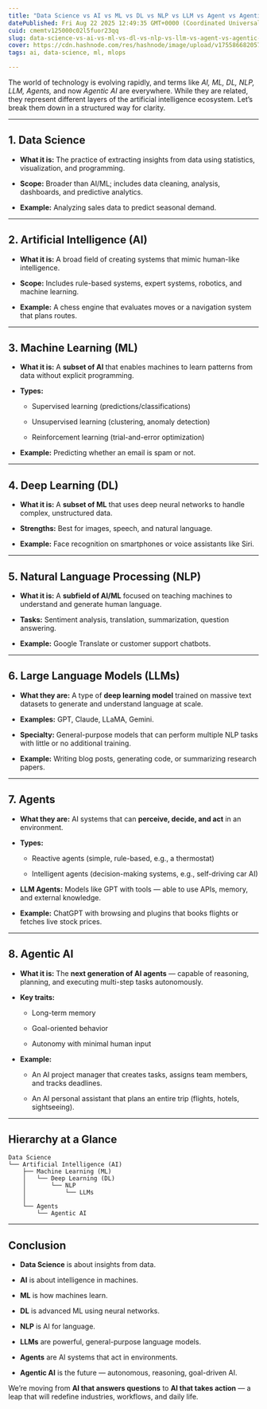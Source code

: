 ```yaml
---
title: "Data Science vs AI vs ML vs DL vs NLP vs LLM vs Agent vs Agentic AI — Explained Simply"
datePublished: Fri Aug 22 2025 12:49:35 GMT+0000 (Coordinated Universal Time)
cuid: cmemtv125000c02l5fuor23qq
slug: data-science-vs-ai-vs-ml-vs-dl-vs-nlp-vs-llm-vs-agent-vs-agentic-ai-explained-simply
cover: https://cdn.hashnode.com/res/hashnode/image/upload/v1755866820570/5bbf47ad-937a-476b-92f9-aac2c5810ff4.png
tags: ai, data-science, ml, mlops

---
```


The world of technology is evolving rapidly, and terms like *AI, ML, DL, NLP, LLM, Agents,* and now *Agentic AI* are everywhere. While they are related, they represent different layers of the artificial intelligence ecosystem. Let’s break them down in a structured way for clarity.

---

## **1\. Data Science**

* **What it is:** The practice of extracting insights from data using statistics, visualization, and programming.
    
* **Scope:** Broader than AI/ML; includes data cleaning, analysis, dashboards, and predictive analytics.
    
* **Example:** Analyzing sales data to predict seasonal demand.
    

---

## **2\. Artificial Intelligence (AI)**

* **What it is:** A broad field of creating systems that mimic human-like intelligence.
    
* **Scope:** Includes rule-based systems, expert systems, robotics, and machine learning.
    
* **Example:** A chess engine that evaluates moves or a navigation system that plans routes.
    

---

## **3\. Machine Learning (ML)**

* **What it is:** A **subset of AI** that enables machines to learn patterns from data without explicit programming.
    
* **Types:**
    
    * Supervised learning (predictions/classifications)
        
    * Unsupervised learning (clustering, anomaly detection)
        
    * Reinforcement learning (trial-and-error optimization)
        
* **Example:** Predicting whether an email is spam or not.
    

---

## **4\. Deep Learning (DL)**

* **What it is:** A **subset of ML** that uses deep neural networks to handle complex, unstructured data.
    
* **Strengths:** Best for images, speech, and natural language.
    
* **Example:** Face recognition on smartphones or voice assistants like Siri.
    

---

## **5\. Natural Language Processing (NLP)**

* **What it is:** A **subfield of AI/ML** focused on teaching machines to understand and generate human language.
    
* **Tasks:** Sentiment analysis, translation, summarization, question answering.
    
* **Example:** Google Translate or customer support chatbots.
    

---

## **6\. Large Language Models (LLMs)**

* **What they are:** A type of **deep learning model** trained on massive text datasets to generate and understand language at scale.
    
* **Examples:** GPT, Claude, LLaMA, Gemini.
    
* **Specialty:** General-purpose models that can perform multiple NLP tasks with little or no additional training.
    
* **Example:** Writing blog posts, generating code, or summarizing research papers.
    

---

## **7\. Agents**

* **What they are:** AI systems that can **perceive, decide, and act** in an environment.
    
* **Types:**
    
    * Reactive agents (simple, rule-based, e.g., a thermostat)
        
    * Intelligent agents (decision-making systems, e.g., self-driving car AI)
        
* **LLM Agents:** Models like GPT with tools — able to use APIs, memory, and external knowledge.
    
* **Example:** ChatGPT with browsing and plugins that books flights or fetches live stock prices.
    

---

## **8\. Agentic AI**

* **What it is:** The **next generation of AI agents** — capable of reasoning, planning, and executing multi-step tasks autonomously.
    
* **Key traits:**
    
    * Long-term memory
        
    * Goal-oriented behavior
        
    * Autonomy with minimal human input
        
* **Example:**
    
    * An AI project manager that creates tasks, assigns team members, and tracks deadlines.
        
    * An AI personal assistant that plans an entire trip (flights, hotels, sightseeing).
        

---

## **Hierarchy at a Glance**

```plaintext
Data Science
└── Artificial Intelligence (AI)
    ├── Machine Learning (ML)
    │   └── Deep Learning (DL)
    │       └── NLP
    │           └── LLMs
    │
    └── Agents
        └── Agentic AI
```

---

## **Conclusion**

* **Data Science** is about insights from data.
    
* **AI** is about intelligence in machines.
    
* **ML** is how machines learn.
    
* **DL** is advanced ML using neural networks.
    
* **NLP** is AI for language.
    
* **LLMs** are powerful, general-purpose language models.
    
* **Agents** are AI systems that act in environments.
    
* **Agentic AI** is the future — autonomous, reasoning, goal-driven AI.
    

We’re moving from **AI that answers questions** to **AI that takes action** — a leap that will redefine industries, workflows, and daily life.